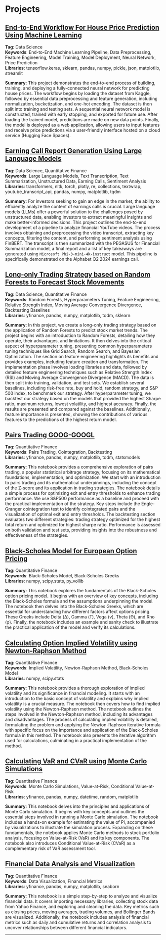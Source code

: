 # Projects
## [End-to-End Workflow For House Price Prediction Using Machine Learning](https://colab.research.google.com/drive/1jTEhWglRgdC5eMfFgaKAMcNDoV2HfqDe?usp=sharing)

**Tag**: Data Science<br>
**Keywords**: End-to-End Machine Learning Pipeline, Data Preprocessing, Feature Engineering, Model Training, Model Deployment, Neural Network, Price Prediction <br>
**Libraries**: tensorflow.keras, sklearn, pandas, numpy, pickle, json, matplotlib, streamlit<br>

**Summary**: This project demonstrates the end-to-end process of building, training, and deploying a fully-connected neural network for predicting house prices. The workflow begins by loading the dataset from Kaggle, followed by essential data preprocessing and feature generation, including normalization, bucketization, and one-hot encoding. The dataset is then split into training and testing sets. A sequential neural network model is constructed, trained with early stopping, and exported for future use. After loading the trained model, predictions are made on new data points. Finally, the model is deployed as a web application, allowing users to input features and receive price predictions via a user-friendly interface hosted on a cloud service (Hugging Face Spaces).


<!--
Quantization, RAG 
- Vector Database Management: Set up and manage vector databases

Quantization, Fine-tuning
- Evaluate

Image

-->

## [Earning Call Report Generation Using Large Language Models](https://colab.research.google.com/drive/1qhf6yukdh87epegSNZ5fo8-vStrEyQew?usp=sharing)

**Tag**: Data Science, Quantitative Finance<br>
**Keywords**: Large Language Models, Text Transcription, Text Summarization, Unstructured Data, Earning Calls, Sentiment Analysis <br>
**Libraries**: transformers, nltk, torch, plotly, re, collections, textwrap, youtube_transcript_api, pandas, numpy, matplotlib, tqdm

**Summary**: For investors seeking to gain an edge in the market, the ability to efficiently analyze the content of earnings calls is crucial. Large language models (LLMs) offer a powerful solution to the challenges posed by unstructured data, enabling investors to extract meaningful insights and make better-informed decisions. This project outlines the end-to-end development of a pipeline to analyze financial YouTube videos. The process involves obtaining and preprocessing the video transcript, extracting key concepts, filtering the content, and performing sentiment analysis using FinBERT. The transcript is then summarized with the PEGASUS for Financial Summarization model, a final report and a list of key takeaways are generated using `Microsoft Phi-3-mini-4k-instruct` model. This pipeline is specifically demonstrated on the Alphabet Q2 2024 earnings call.<br>

## [Long-only Trading Strategy based on Random Forests to Forecast Stock Movements](https://colab.research.google.com/drive/1_QqpvhfTRzi7BVRl8kMlCPM47qMjK_c2?usp=sharing)
**Tag**: Data Science, Quantitative Finance<br>
**Keywords**: Random Forests, Hyperparameters Tuning, Feature Engineering, Relative Strength Index, Moving Average Convergence Divergence, Backtesting Baselines<br>
**Libraries**: yfinance, pandas, numpy, matplotlib, tqdm, sklearn

**Summary**: In this project, we create a long-only trading strategy based on the application of Random Forests to predict stock market trends. The project begins with an introduction to Random Forests, detailing how they operate, their advantages, and limitations. It then delves into the critical aspect of hyperparameter tuning, presenting common hyperparameters tuning techniques like Grid Search, Random Search, and Bayesian Optimization. The section on feature engineering highlights its benefits and provides examples, including feature creation and transformation. The implementation phase involves loading libraries and data, followed by detailed feature engineering techniques such as Relative Strength Index (RSI) and Moving Average Convergence Divergence (MACD). The data is then split into training, validation, and test sets. We establish several baselines, including risk-free rate, buy and hold, random strategy, and S&P 500 index, to benchmark our strategy. After hyperparameter tuning, we backtest our strategy based on the models that provided the highest Sharpe ratio, maximum returns, lowest volatility, and highest accuracy. Finally, the results are presented and compared against the baselines. Additionally, feature importance is presented, showing the contributions of various features to the predictions of the highest return model.

## [Pairs Trading GOOG-GOOGL](https://colab.research.google.com/drive/1_tW2j2ZyMuuAOcp6oOKhXqXySO42FsgI?usp=sharing)
**Tag**: Quantitative Finance<br>
**Keywords**: Pairs Trading, Cointegration, Backtesting<br>
**Libraries**: yfinance, pandas, numpy, matplotlib, tqdm, statsmodels

**Summary**: This notebook provides a comprehensive exploration of pairs trading, a popular statistical arbitrage strategy, focusing on its mathematical foundations, implementation, and optimization. We start with an introduction to pairs trading and its mathematical underpinnings, including the concept of the Z-score and its application in trading strategies. The notebook details a simple process for optimizing exit and entry thresholds to enhance trading performance. We use S&P500 performance as a baseline and proceed with the practical implementation of the strategy. Key steps include the Engle-Granger cointegration test to identify cointegrated pairs and the visualization of optimal exit and entry thresholds. The backtesting section evaluates two different strategies: trading strategy optimized for the highest total return and optimized for highest sharpe ratio. Performance is assessed on both validation and test sets, providing insights into the robustness and effectiveness of the strategies.

## [Black-Scholes Model for European Option Pricing](https://colab.research.google.com/drive/1a580QGd6wzIviVfXvYnLDacntJ5-V-uc?usp=sharing)
**Tag**: Quantitative Finance<br>
**Keywords**: Black-Scholes Model, Black-Scholes Greeks<br>
**Libraries**: numpy, scipy.stats, py_vollib<br>

**Summary**: This notebook explores the fundamentals of the Black-Scholes option pricing model. It begins with an overview of key concepts, including the Black-Scholes formula and the assumptions underpinning the model. The notebook then delves into the Black-Scholes Greeks, which are essential for understanding how different factors affect options pricing. These Greeks include Delta (Δ), Gamma (Γ), Vega (ν), Theta (Θ), and Rho (ρ). Finally, the notebook includes an example and sanity check to illustrate the practical application of the model and verify its calculations. 

## [Calculating Option Implied Volatility using Newton-Raphson Method](https://colab.research.google.com/drive/17bx4AO06UQs0qWrbYsx2LouKfNs_V_ek?usp=sharing)
**Tag**: Quantitative Finance<br>
**Keywords**: Implied Volatility, Newton-Raphson Method, Black-Scholes Model<br>
**Libraries**: numpy, scipy.stats

**Summary**: This notebook provides a thorough exploration of implied volatility and its significance in financial modeling. It starts with an introduction to the basic concept of volatility and explains why implied volatility is a crucial measure. The notebook then covers how to find implied volatility using the Newton-Raphson method. The notebook outlines the steps involved in the Newton-Raphson method, including its advantages and disadvantages. The process of calculating implied volatility is detailed, formulating the problem and applying the Newton-Raphson iterative formula with specific focus on the importance and application of the Black-Scholes formula in this method. The notebook also presents the iterative algorithm used for calculations, culminating in a practical implementation of the method.

## [Calculating VaR and CVaR using Monte Carlo Simulations](https://colab.research.google.com/drive/1aBb-kQydSxyHwIVK63dFNDraU9WALMTN?usp=sharing) 
**Tag**: Quantitative Finance<br>
**Keywords**: Monte Carlo Simulations, Value-at-Risk, Conditional Value-at-Risk<br>
**Libraries**: yfinance, pandas, numpy, datetime, random, matplotlib

**Summary**: This notebook delves into the principles and applications of Monte Carlo simulation. It begins with key concepts and outlines the essential steps involved in running a Monte Carlo simulation. The notebook includes a hands-on example for estimating the value of Pi, accompanied by visualizations to illustrate the simulation process. Expanding on these fundamentals, the notebook applies Monte Carlo methods to stock portfolio analysis, focusing on Value-at-Risk (VaR) and its key components. The notebook also introduces Conditional Value-at-Risk (CVaR) as a complementary risk of VaR assessment tool. 

## [Financial Data Analysis and Visualization](https://colab.research.google.com/drive/1JYAsR-_XC_9HAg7yOc9LiiVl9a07-zYQ?usp=sharing)
**Tag**: Quantitative Finance<br>
**Keywords**: Data Visualization, Financial Metrics<br>
**Libraries**: yfinance, pandas, numpy, matplotlib, seaborn

**Summary**: This notebook is a simple step-by-step to analyze and visualize financial data. It covers importing necessary libraries, collecting stock data from Yahoo Finance, and exploring and cleaning the data. Key metrics such as closing prices, moving averages, trading volumes, and Bollinger Bands are visualized. Additionally, the notebook includes analysis of financial metrics such as daily and cumulative returns and correlation analysis to uncover relationships between different financial indicators.

---
<!--
## [XGBoost]()



## [PCA]()



## [ARIMA]()



## [GARCH]()


-->

<!-- [Stock Movement Prediction using LSTM](https://colab.research.google.com/drive/1H_Dn58foWjGl6U-fi8yoTpL3z3clVI9R?usp=sharing)
This notebook guides you through using Long Short-Term Memory (LSTM) neural networks to predict stock movements. It starts with an introduction to the core concepts, including what LSTMs are, how they are applied, their advantages and limitations, and their main components (gates). Next, it introduces the concept of backtesting, covering its limitations and important metrics such as **total return, annualized return, annualized standard deviation, drawdown, sharpe ratio, and win/loss ratio**. 

The implementation section walks you through the practical steps: importing libraries, collecting and preprocessing data, calculating returns, scaling data, creating sequences, and splitting these sequences into training, validation, and test sets. It also covers building and training the LSTM model using Dropout and Batch Normalization, making returns predictions, and evaluating the accuracy of predictions for upward and downward moves. A simple, long-only trading strategy is built based on the LSTM predictions to demonstrate the concept of **backtesting**. The notebook concludes conducting an evaluation of the performance of the strategy using the metrics mentioned above.
 

**Keywords**: Long Short-Term Memory (LSTM) neural networks, Backtesting, Portfolio Metrics, Trading Strategy 
**Libraries**: yfinance, pandas, numpy, matplotlib, seaborn, sklearn, tensorflow, tensorflow.keras, random, os
-->